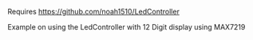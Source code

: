Requires
https://github.com/noah1510/LedController

Example on using the LedController with 12 Digit display using MAX7219
